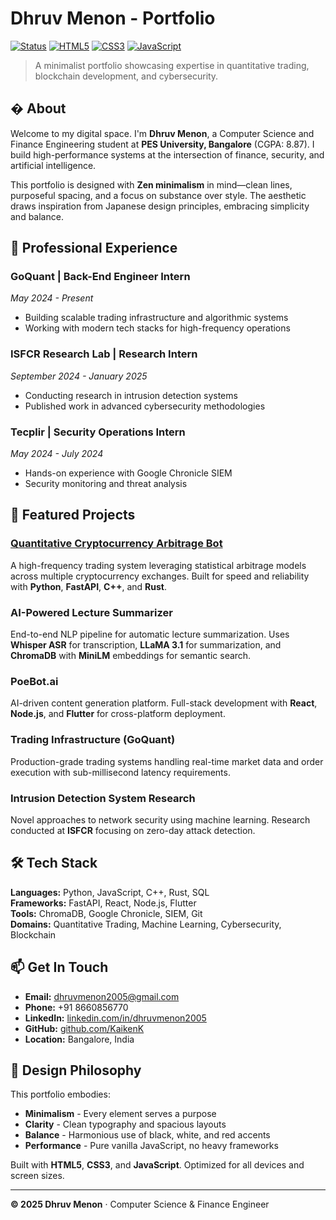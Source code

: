 # Dhruv Menon - Portfolio

[![Status](https://img.shields.io/badge/Status-Live-brightgreen)](https://kaikenk.github.io) 
[![HTML5](https://img.shields.io/badge/HTML5-E34F26?logo=html5&logoColor=white)](#) 
[![CSS3](https://img.shields.io/badge/CSS3-1572B6?logo=css3&logoColor=white)](#) 
[![JavaScript](https://img.shields.io/badge/JavaScript-F7DF1E?logo=javascript&logoColor=black)](#)

> A minimalist portfolio showcasing expertise in quantitative trading, blockchain development, and cybersecurity.

## � About

Welcome to my digital space. I'm **Dhruv Menon**, a Computer Science and Finance Engineering student at **PES University, Bangalore** (CGPA: 8.87). I build high-performance systems at the intersection of finance, security, and artificial intelligence.

This portfolio is designed with **Zen minimalism** in mind—clean lines, purposeful spacing, and a focus on substance over style. The aesthetic draws inspiration from Japanese design principles, embracing simplicity and balance.

## 💼 Professional Experience

### GoQuant | Back-End Engineer Intern
*May 2024 - Present*
- Building scalable trading infrastructure and algorithmic systems
- Working with modern tech stacks for high-frequency operations

### ISFCR Research Lab | Research Intern  
*September 2024 - January 2025*
- Conducting research in intrusion detection systems
- Published work in advanced cybersecurity methodologies

### Tecplir | Security Operations Intern
*May 2024 - July 2024*
- Hands-on experience with Google Chronicle SIEM
- Security monitoring and threat analysis

## 🚀 Featured Projects

### [Quantitative Cryptocurrency Arbitrage Bot](https://github.com/KaikenK/Arbitrage-bot)
A high-frequency trading system leveraging statistical arbitrage models across multiple cryptocurrency exchanges. Built for speed and reliability with **Python**, **FastAPI**, **C++**, and **Rust**.

### AI-Powered Lecture Summarizer
End-to-end NLP pipeline for automatic lecture summarization. Uses **Whisper ASR** for transcription, **LLaMA 3.1** for summarization, and **ChromaDB** with **MiniLM** embeddings for semantic search.

### PoeBot.ai
AI-driven content generation platform. Full-stack development with **React**, **Node.js**, and **Flutter** for cross-platform deployment.

### Trading Infrastructure (GoQuant)
Production-grade trading systems handling real-time market data and order execution with sub-millisecond latency requirements.

### Intrusion Detection System Research
Novel approaches to network security using machine learning. Research conducted at **ISFCR** focusing on zero-day attack detection.

## 🛠️ Tech Stack

**Languages:** Python, JavaScript, C++, Rust, SQL  
**Frameworks:** FastAPI, React, Node.js, Flutter  
**Tools:** ChromaDB, Google Chronicle, SIEM, Git  
**Domains:** Quantitative Trading, Machine Learning, Cybersecurity, Blockchain

## 📫 Get In Touch

- **Email:** [dhruvmenon2005@gmail.com](mailto:dhruvmenon2005@gmail.com)
- **Phone:** +91 8660856770
- **LinkedIn:** [linkedin.com/in/dhruvmenon2005](https://linkedin.com/in/dhruvmenon2005)
- **GitHub:** [github.com/KaikenK](https://github.com/KaikenK)
- **Location:** Bangalore, India

## 🎨 Design Philosophy

This portfolio embodies:
- **Minimalism** - Every element serves a purpose
- **Clarity** - Clean typography and spacious layouts
- **Balance** - Harmonious use of black, white, and red accents
- **Performance** - Pure vanilla JavaScript, no heavy frameworks

Built with **HTML5**, **CSS3**, and **JavaScript**. Optimized for all devices and screen sizes.

---

**© 2025 Dhruv Menon** · Computer Science & Finance Engineer
```